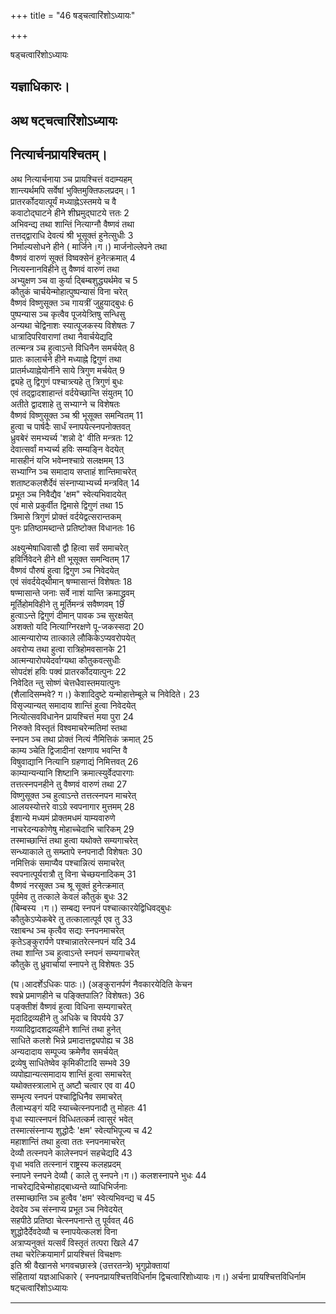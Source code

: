 +++
title = "46 षड्चत्वारिंशोऽध्यायः"

+++





षड्चत्वारिंशोऽध्यायः  




  
यज्ञाधिकारः।  
-------------  
अथ षट्चत्वारिंशोऽध्यायः  
-------------------------  
नित्यार्चनप्रायश्चितम्।  
-------------------------  
अथ नित्यार्चनाया ञ्च प्रायश्चित्तं वदाम्यहम्  
शान्त्यर्थमपि सर्वेषां भुक्तिमुक्तिफलप्रदम्। 1  
प्रातरर्कोदयात्पूर्यं मध्याह्नेऽस्तमये च वै  
कवाटोद्घाटने हीने शीघ्रमुद्घाटये त्ततः 2  
अभिवन्द्य तथा शान्तिं नित्याग्नौ वैष्णवं तथा  
तत्तद्द्वाराधि देवत्यं श्री भूसूक्तं हुनेत्सुधीः 3  
निर्माल्यसोधने हीने ( मार्जिने।ग।) मार्जनोल्लेपने तथा  
वैष्णवं वारुणं सूक्तं विष्वक्सेनं हुनेत्क्रमात् 4  
नित्यस्नानविहीने तु वैष्णवं वारुणं तथा  
अभ्युक्षण ञ्च वा कुर्या द्बिम्बशुद्ध्यर्थमेव च 5  
कौतुकं चार्चयेन्मोहात्पुष्पन्यासं विना चरेत्  
वैष्णवं विष्णुसूक्त ञ्च गायत्रीं जुहुयाद्बुधः 6  
पुष्पन्यास ञ्च कृत्वैव पूजयेत्र्तिषु सन्धिसु  
अन्यथा चेद्विनाशः स्यात्पूजकस्य विशेषतः 7  
धात्रादिपरिवाराणां तथा नैवार्चयेद्यदि  
तत्न्मन्त्र ञ्च हुत्वाऽन्ते विधिनैन समर्चयेत् 8  
प्रातः कालार्चने हीने मध्याह्ने द्विगुणं तथा  
प्रातर्मध्याह्नेयोर्नीने साये त्रिगुण मर्चयेत् 9  
द्व्यहे तु द्विगुणं पश्चात्र्त्यहे तु त्रिगुणं बुधः  
एवं तद्द्वादशाहान्तं वर्दयेच्छान्ति संयुतम् 10  
अतीते द्वादशाहे तु सभ्याग्ने च विशेषतः  
वैष्णवं विष्णुसूक्त ञ्च श्री भूसूक्त समन्वितम् 11  
हुत्वा च पार्षदैः सार्धं स्नापयेत्स्नपनोक्तवत्  
ध्रुवबेरं समभ्यर्च्य 'शन्नो दे' वीति मन्त्रतः 12  
देवात्सर्वां मभ्यर्च्य हविः सम्यङ्नि वेदयेत्  
मासहीनं यजि भवेम्नश्चाग्रे सलक्षमम् 13  
सभ्याग्नि ञ्च समादाय सप्ताहं शान्तिमाचरेत्  
शताष्टकलशैर्देवं संस्नाप्याभ्यर्च्य मन्त्रवित् 14  
प्रभूत ञ्च निवैद्यैव 'क्षम" स्वेत्यभिवादयेत्  
एवं मासे प्रकुर्वीत द्विमासे द्विगुणं तथा 15  
त्रिमासे त्रिगुणं प्रोक्तं वर्दयेद्वत्सरान्तकम्  
पुनः प्रतिष्ठामब्दान्ते प्रतिष्टोक्त विधानतः 16  
  
  
अक्ष्युन्मेषाधिवासौ द्वौ हित्वा सर्वं समाचरेत्  
हविर्निवेदने हीने क्षी भूसूक्त समन्वितम् 17  
वैष्णवं पौरुषं हुत्वा द्विगुण ञ्च निवेदयेत्  
एवं संवर्दयेद्थीमान् षण्मासान्तं विशेषतः 18  
षण्मासान्ते जनाः सर्वे नाशं यान्ति क्रमाद्ध्रुवम्  
मूर्तिहोमविहीने तु मूर्तिमन्त्रं सवैष्णवम् 19  
हुत्वाऽन्ते द्विगुणं दीमान् पावक ञ्च सुरक्षयेत्  
अशक्तो यदि नित्याग्निरक्षणे पू-जकस्सदा 20  
आत्मन्यारोप्य तात्काले लौकिकेऽप्यवरोपयेत्  
अवरोप्य तथा हुत्वा रात्रिहोमवसानके 21  
आत्मन्यारोपयेदर्वाग्यथा कौतुकवत्सुधीः  
सोपदंशं हविः पक्वं प्रातरर्कोदयात्पुनः 22  
निवेदित न्तु सोष्णं चेत्तधैवास्तमयात्पुनः  
(शैलादिसम्भवे? ग।) केशादिदुष्टे यन्मोहात्तेम्बूले च निवेदिते। 23  
विसृज्यान्यत् समादाय शान्तिं हुत्वा निवेदयेत्  
नित्योत्सवविधानेन प्रायश्चित्तं मया पुरा 24  
निरुक्ते विस्तृतं विश्वमाचरेन्मतिमां स्तथा  
स्नपन ञ्च तथा प्रोक्तं नित्यं नैमित्तिकं क्रमात् 25  
काम्य ञ्चेति द्विजादीनां रक्षणाय भवन्ति वै  
विषुवाद्यानि नित्यानि ग्रहणाद्यं निमित्तवत् 26  
काम्यान्यन्यानि शिष्टानि क्रमात्स्युर्वेदपारगाः  
तत्तत्स्नपनहीने तु वैष्णवं वारुणं तथा 27  
विष्णुसूक्त ञ्च हुत्वाऽन्ते तत्तत्स्नपन माचरेत्  
आलयस्योत्तरे वाऽग्रे स्वपनागार मुत्तमम् 28  
ईशान्ये मध्यमं प्रोक्तमधमं याम्यवारुणे  
नाचरेदन्यकोणेषु मोहाच्चेदाभि चारिकम् 29  
तस्माच्छान्तिं तथा हुत्वा यथोक्ते सम्यगाचरेत्  
सन्ध्याकाले तु सम्प्र्तापे स्नपनादौ विशेषतः 30  
नमित्तिकं समाप्यैव पश्चान्नित्यं समाचरेत्  
स्वपनात्पूर्यरात्रौ तु विना चेच्छयनादिकम् 31  
वैष्णवं नरसूक्त ञ्च श्रू सूक्तं हुनेत्क्रमात्  
पूर्वमेव तु तत्काले केवलं कौतुकं बुधः 32  
(बिम्बस्य ।ग।) सम्बद्य स्नपनं पश्चात्कारयेद्विधिवद्बुधः  
कौतुकेऽप्येकबेरे तु तत्कालात्पूर्व एव तु 33  
रक्षाबन्ध ञ्च कृत्वैव सद्यः स्नपनमाचरेत्  
कृतेऽङ्कुरार्पणे पश्चान्नातरेत्स्नपनं यदि 34  
तथा शान्ति ञ्च हुत्वाऽन्ते स्नपनं सम्यगाचरेत्  
कौतुके तु ध्रुवार्चायां स्नापने तु विशेषतः 35  
  
  
(घ।आदर्शेऽधिकः पाठः।) (अङ्कुरानर्पणं नैवकारयेदिति केचन  
श्वभ्रे प्रमाणहीने च पङ्क्तिपालि? विशेषतः) 36  
पङ्क्तीशं वैष्णवं हुत्वा विधिना सम्यगाचरेत्  
मृदादिद्रव्यहीने तु अधिके च विपर्यये 37  
गव्यादिद्वादशद्रव्यहीने शान्तिं तथा हुनेत्  
साधिते कलशे भिन्ने प्रमादात्तद्व्यपोह्य च 38  
अन्यदादाय सम्पूज्य क्रमेणैव समर्चयेत्  
द्रव्येषु साधितेष्वेव कृमिकीटादि सम्भवे 39  
व्यपोह्यान्यत्समादाय शान्तिं हुत्वा समाचरेत्  
यथोक्तस्त्रालाभे तु अष्टौ चत्वार एव वा 40  
सम्भृत्य स्नपनं पश्चाद्विधिनैव समाचरेत्  
तैलाभ्यङ्गं यदि स्याच्चेत्स्नपनादौ तु मोहतः 41  
वृधा स्यात्स्नपनं विध्धितत्कर्म त्वासुरं भवेत्  
तस्मात्संस्नाप्य शुद्धोदैः 'क्षम' स्वेत्यभिपूज्य च 42  
महाशान्तिं तथा हुत्वा ततः स्नपनमाचरेत्  
देव्यौ तत्स्नपने कालेस्नपनं सहचेद्यदि 43  
वृधा भवति तत्स्नानं राष्ट्रस्य कलहप्रदम्  
स्नापने स्नपने देव्यौ ( काले तु स्नपने।ग।) कलशस्नापने भुधः 44  
नाचरेद्यदिचेन्मोहाद्बाध्यन्ते व्याधिभिर्जनाः  
तस्माच्छान्ति ञ्च हुत्वैव 'क्षम' स्वेत्यभिवन्द्य च 45  
देवदेव ञ्च संस्नाप्य प्रभूत ञ्च निवेदयेत्  
सहपीठे प्रतिष्ठा चेत्स्नपनान्ते तु पूर्ववत् 46  
शुद्धोदैर्देवदेव्यौ च स्नापयेत्कलशं विना  
अत्राप्यनुक्तं यत्सर्वं विस्तृतं तत्परा खिले 47  
तथा चरेत्क्रियामार्गं प्रायश्चित्तं विचक्षणः  
इति श्री वैखानसे भगवचछास्त्रे (उत्तरतन्त्रे) भृगुप्रोक्तायां  
संहितायां यज्ञआधिकारे ( स्नपनप्रायश्चित्तविधिर्नाम द्विचत्वारिंशोध्यायः।ग।) अर्चना प्रायश्चित्तविधिर्नाम  
षट्चत्वारिंशोऽध्यायः  


_________

